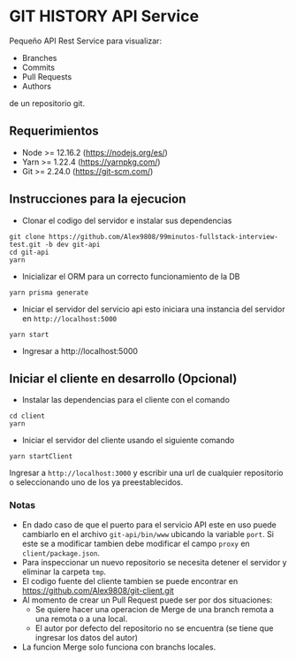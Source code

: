 # GIT HISTORY API Service
Pequeño API Rest Service para visualizar: 
* Branches
* Commits
* Pull Requests
* Authors

de un repositorio git.

## Requerimientos
* Node >= 12.16.2 (https://nodejs.org/es/)
* Yarn >= 1.22.4 (https://yarnpkg.com/)
* Git >= 2.24.0 (https://git-scm.com/)

## Instrucciones para la ejecucion
* Clonar el codigo del servidor e instalar sus dependencias
````
git clone https://github.com/Alex9808/99minutos-fullstack-interview-test.git -b dev git-api
cd git-api
yarn
````
* Inicializar el ORM para un correcto funcionamiento de la DB
````
yarn prisma generate
````
* Iniciar el servidor del servicio api esto iniciara una instancia del servidor en ``http://localhost:5000``
````
yarn start
````
* Ingresar a http://localhost:5000

## Iniciar el cliente en desarrollo (Opcional)
* Instalar las dependencias para el cliente con el comando 
````
cd client
yarn
````
* Iniciar el servidor del cliente usando el siguiente comando
````
yarn startClient 
````
Ingresar a ``http://localhost:3000`` y escribir una url de cualquier repositorio o seleccionando uno de los ya preestablecidos.

 ### Notas
 * En dado caso de que el puerto para el servicio API este en uso puede cambiarlo en el archivo ``git-api/bin/www`` ubicando la variable ``port``. Si este se a modificar tambien debe modificar el campo ``proxy`` en ``client/package.json``.
 * Para inspeccionar un nuevo repositorio se necesita detener el servidor y eliminar la carpeta ``tmp``.
 * El codigo fuente del cliente tambien se puede encontrar en https://github.com/Alex9808/git-client.git
 * Al momento de crear un Pull Request puede ser por dos situaciones: 
    * Se quiere hacer una operacion de Merge de una branch remota a una remota o a una local.
    * El autor por defecto del repositorio no se encuentra (se tiene que ingresar los datos del autor)
 * La funcion Merge solo funciona con branchs locales.